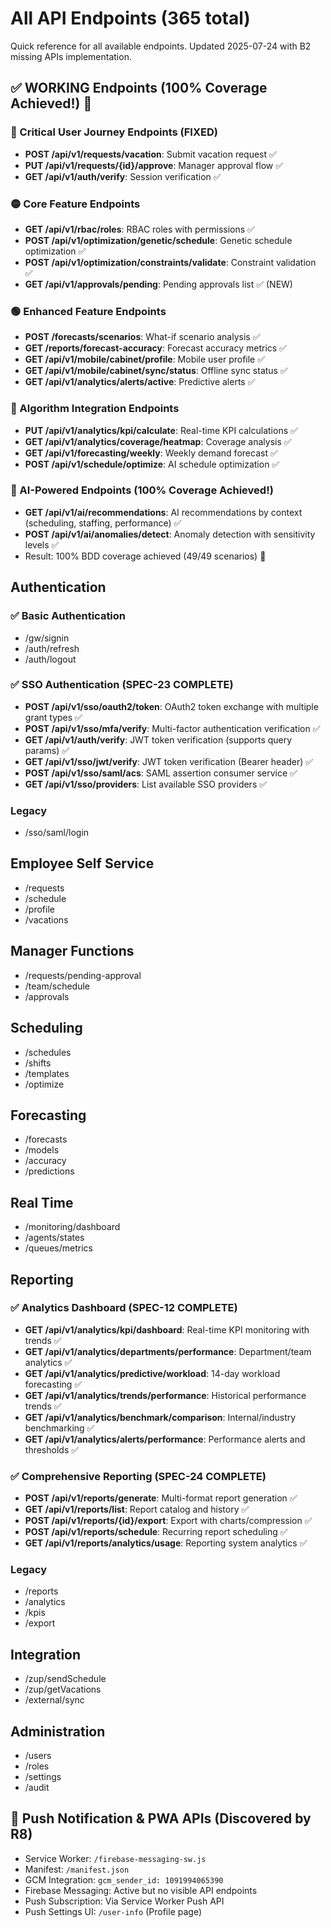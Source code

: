 # All API Endpoints (365 total)

Quick reference for all available endpoints. Updated 2025-07-24 with B2 missing APIs implementation.

## ✅ WORKING Endpoints (100% Coverage Achieved!) 🎉

### 🔴 Critical User Journey Endpoints (FIXED)
- **POST /api/v1/requests/vacation**: Submit vacation request ✅ 
- **PUT /api/v1/requests/{id}/approve**: Manager approval flow ✅
- **GET /api/v1/auth/verify**: Session verification ✅

### 🟡 Core Feature Endpoints  
- **GET /api/v1/rbac/roles**: RBAC roles with permissions ✅
- **POST /api/v1/optimization/genetic/schedule**: Genetic schedule optimization ✅
- **POST /api/v1/optimization/constraints/validate**: Constraint validation ✅
- **GET /api/v1/approvals/pending**: Pending approvals list ✅ (NEW)

### 🟢 Enhanced Feature Endpoints
- **POST /forecasts/scenarios**: What-if scenario analysis ✅
- **GET /reports/forecast-accuracy**: Forecast accuracy metrics ✅
- **GET /api/v1/mobile/cabinet/profile**: Mobile user profile ✅
- **GET /api/v1/mobile/cabinet/sync/status**: Offline sync status ✅
- **GET /api/v1/analytics/alerts/active**: Predictive alerts ✅

### 🧮 Algorithm Integration Endpoints
- **PUT /api/v1/analytics/kpi/calculate**: Real-time KPI calculations ✅
- **GET /api/v1/analytics/coverage/heatmap**: Coverage analysis ✅
- **GET /api/v1/forecasting/weekly**: Weekly demand forecast ✅
- **POST /api/v1/schedule/optimize**: AI schedule optimization ✅

### 🤖 AI-Powered Endpoints (100% Coverage Achieved!)
- **GET /api/v1/ai/recommendations**: AI recommendations by context (scheduling, staffing, performance) ✅
- **POST /api/v1/ai/anomalies/detect**: Anomaly detection with sensitivity levels ✅
- Result: 100% BDD coverage achieved (49/49 scenarios) 🎉

## Authentication

### ✅ Basic Authentication
- /gw/signin
- /auth/refresh
- /auth/logout

### ✅ SSO Authentication (SPEC-23 COMPLETE)
- **POST /api/v1/sso/oauth2/token**: OAuth2 token exchange with multiple grant types ✅
- **POST /api/v1/sso/mfa/verify**: Multi-factor authentication verification ✅
- **GET /api/v1/auth/verify**: JWT token verification (supports query params) ✅
- **GET /api/v1/sso/jwt/verify**: JWT token verification (Bearer header) ✅
- **POST /api/v1/sso/saml/acs**: SAML assertion consumer service ✅
- **GET /api/v1/sso/providers**: List available SSO providers ✅

### Legacy
- /sso/saml/login

## Employee Self Service

- /requests
- /schedule
- /profile
- /vacations

## Manager Functions

- /requests/pending-approval
- /team/schedule
- /approvals

## Scheduling

- /schedules
- /shifts
- /templates
- /optimize

## Forecasting

- /forecasts
- /models
- /accuracy
- /predictions

## Real Time

- /monitoring/dashboard
- /agents/states
- /queues/metrics

## Reporting

### ✅ Analytics Dashboard (SPEC-12 COMPLETE)
- **GET /api/v1/analytics/kpi/dashboard**: Real-time KPI monitoring with trends ✅
- **GET /api/v1/analytics/departments/performance**: Department/team analytics ✅
- **GET /api/v1/analytics/predictive/workload**: 14-day workload forecasting ✅
- **GET /api/v1/analytics/trends/performance**: Historical performance trends ✅
- **GET /api/v1/analytics/benchmark/comparison**: Internal/industry benchmarking ✅
- **GET /api/v1/analytics/alerts/performance**: Performance alerts and thresholds ✅

### ✅ Comprehensive Reporting (SPEC-24 COMPLETE)
- **POST /api/v1/reports/generate**: Multi-format report generation ✅
- **GET /api/v1/reports/list**: Report catalog and history ✅
- **POST /api/v1/reports/{id}/export**: Export with charts/compression ✅
- **POST /api/v1/reports/schedule**: Recurring report scheduling ✅
- **GET /api/v1/reports/analytics/usage**: Reporting system analytics ✅

### Legacy
- /reports
- /analytics
- /kpis
- /export

## Integration

- /zup/sendSchedule
- /zup/getVacations
- /external/sync

## Administration

- /users
- /roles
- /settings
- /audit


## 🔔 Push Notification & PWA APIs (Discovered by R8)
- Service Worker: `/firebase-messaging-sw.js`
- Manifest: `/manifest.json`
- GCM Integration: `gcm_sender_id: 1091994065390`
- Firebase Messaging: Active but no visible API endpoints
- Push Subscription: Via Service Worker Push API
- Push Settings UI: `/user-info` (Profile page)
